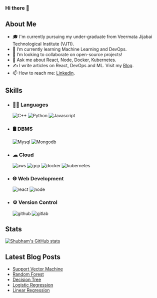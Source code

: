 ### Hi there 👋


## About Me

- 🎓 I'm currently pursuing my under-graduate from Veermata Jijabai Technological Institute (VJTI).
- 🌱 I’m currently learning Machine Learning and DevOps.
- 👯 I’m looking to collaborate on open-source projects!
- 💬 Ask me about React, Node, Docker, Kubernetes.
- ✍ I write articles on React, DevOps and ML. Visit my [Blog](https://shubham4443.hashnode.dev/).
- 📫 How to reach me: [Linkedin](https://www.linkedin.com/in/shubham-nazare-a23535190/).

## Skills
- ### 👩‍💻 Languages


  ![C++](https://img.shields.io/badge/C%2B%2B-00599C?style=for-the-badge&logo=c%2B%2B&logoColor=white)
  ![Python](https://img.shields.io/badge/Python-FFD43B?style=for-the-badge&logo=python&logoColor=darkgreen)
  ![Javascript](https://img.shields.io/badge/JavaScript-323330?style=for-the-badge&logo=javascript&logoColor=F7DF1E)

- ### 🛢 DBMS
  ![Mysql](https://img.shields.io/badge/MySQL-00000F?style=for-the-badge&logo=mysql&logoColor=white)
  ![Mongodb](https://img.shields.io/badge/MongoDB-4EA94B?style=for-the-badge&logo=mongodb&logoColor=white)

- ### ☁ Cloud
  ![aws](https://img.shields.io/badge/Amazon_AWS-232F3E?style=for-the-badge&logo=amazon-aws&logoColor=white)
  ![gcp](https://img.shields.io/badge/Google_Cloud-4285F4?style=for-the-badge&logo=google-cloud&logoColor=white)
  ![docker](https://img.shields.io/badge/Docker-2CA5E0?style=for-the-badge&logo=docker&logoColor=white)
  ![kubernetes](https://img.shields.io/badge/kubernetes-326ce5.svg?&style=for-the-badge&logo=kubernetes&logoColor=white)

- ### 🌐 Web Development
  ![react](https://img.shields.io/badge/React-20232A?style=for-the-badge&logo=react&logoColor=61DAFB)
  ![node](https://img.shields.io/badge/Node.js-339933?style=for-the-badge&logo=nodedotjs&logoColor=white)

- ### ⚙️ Version Control
  ![github](https://img.shields.io/badge/GitHub-100000?style=for-the-badge&logo=github&logoColor=white)
  ![gitlab](https://img.shields.io/badge/GitLab-330F63?style=for-the-badge&logo=gitlab&logoColor=white)
  
## Stats
[![Shubham's GitHub stats](https://github-readme-stats.vercel.app/api?username=shubham4443&count_private=true&show_icons=true)](https://github.com/shubham4443)

## Latest Blog Posts
<!-- BLOG-POST-LIST:START -->
- [Support Vector Machine](https://shubham4443.hashnode.dev/support-vector-machine)
- [Random Forest](https://shubham4443.hashnode.dev/random-forest)
- [Decision Tree](https://shubham4443.hashnode.dev/decision-tree)
- [Logistic Regression](https://shubham4443.hashnode.dev/logistic-regression)
- [Linear Regression](https://shubham4443.hashnode.dev/linear-regression)
<!-- BLOG-POST-LIST:END -->

